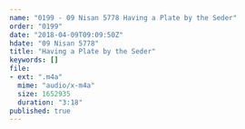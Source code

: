 ```yaml
---
name: "0199 - 09 Nisan 5778 Having a Plate by the Seder"
order: "0199"
date: "2018-04-09T09:09:50Z"
hdate: "09 Nisan 5778"
title: "Having a Plate by the Seder"
keywords: []
file:
- ext: ".m4a"
  mime: "audio/x-m4a"
  size: 1652935
  duration: "3:18"
published: true
---
```


